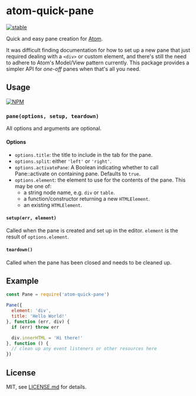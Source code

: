 # atom-quick-pane

[![stable](http://badges.github.io/stability-badges/dist/stable.svg)](http://github.com/badges/stability-badges)

Quick and easy pane creation for [Atom](https://atom.io/).

It was difficult finding documentation for how to set up a new pane that just required dealing with a `<div>` or custom element, and there's still the need to adhere to Atom's Model/View pattern currently. This package provides a simpler API for _one-off_ panes when that's all you need.

## Usage

[![NPM](https://nodei.co/npm/atom-quick-pane.png)](https://www.npmjs.com/package/atom-quick-pane)

### `pane(options, setup, teardown)`

All options and arguments are optional.

#### Options

* `options.title`: the title to include in the tab for the pane.
* `options.split`: either `'left'` or `'right'`.
* `options.activatePane`: A Boolean indicating whether to call Pane::activate on containing pane. Defaults to `true`.
* `options.element`: the element to use for the contents of the pane. This may be one of:
  * a string node name, e.g. `div` or `table`.
  * a function/constructor returning a new `HTMLElement`.
  * an existing `HTMLElement`.

#### `setup(err, element)`

Called when the pane is created and set up in the editor. `element` is the result of `options.element`.

#### `teardown()`

Called when the pane has been closed and needs to be cleaned up.

## Example
``` javascript
const Pane = require('atom-quick-pane')

Pane({
  element: 'div',
  title: 'Hello World!'
}, function (err, div) {
  if (err) throw err

  div.innerHTML = 'Hi there!'
}, function () {
  // clean up any event listeners or other resources here
})
```

## License

MIT, see [LICENSE.md](http://github.com/hughsk/atom-quick-pane/blob/master/LICENSE.md) for details.
